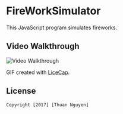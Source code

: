 # FireWorkSimulator
  This JavaScript program simulates fireworks.
  


## Video Walkthrough 
<img src='https://github.com/ThuanNguyen3295/FireworkSimulator/FireWork.gif' title='Video Walkthrough' width='' alt='Video Walkthrough' />

GIF created with [LiceCap](http://www.cockos.com/licecap/).
## License

    Copyright [2017] [Thuan Nguyen]

